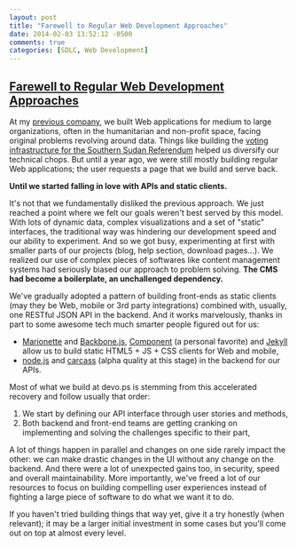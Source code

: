 ```yaml
---
layout: post
title: "Farewell to Regular Web Development Approaches"
date: 2014-02-03 13:52:12 -0500
comments: true
categories: [SDLC, Web Development]
---
```


## [Farewell to Regular Web Development Approaches](/blog/2013/01/31/farewell-to-regular-web-development-approaches.html)

At my [previous company](http://wiredcraft.com), we built Web applications for medium to large organizations, often in the humanitarian and non-profit space, facing original problems revolving around data. Things like building the
[voting infrastructure for the Southern Sudan Referendum](http://wiredcraft.com/work/southern-sudan-referendum/index.html) helped us diversify our technical chops. But until a year ago, we were still mostly building regular Web applications; the user requests a page that we build and serve back.

**Until we started falling in love with APIs and static clients.**

It's not that we fundamentally disliked the previous approach. We just reached a point where we felt our goals weren't best served by this model. With lots of dynamic data, complex visualizations and a set of "static" interfaces, the traditional way was hindering our development speed and our ability to experiment. And so we got busy, experimenting at first with smaller parts of our projects (blog, help section, download pages…). We realized our use of complex pieces of softwares like content management systems had seriously biased our approach to problem solving. **The CMS had become a boilerplate, an unchallenged dependency.**

We've gradually adopted a pattern of building front-ends as static clients (may they be Web, mobile or 3rd party integrations) combined with, usually, one RESTful JSON API in the backend. And it works marvelously, thanks in part
to some awesome tech much smarter people figured out for us:

  * [Marionette](http://marionettejs.com) and [Backbone.js](http://backbonejs.org), [Component](http://github.com/component/component) (a personal favorite) and [Jekyll](http://github.com/mojombo/jekyll) allow us to build static HTML5 + JS + CSS clients for Web and mobile,
  * [node.js](http://nodejs.org) and [carcass](http://github.com/devo-ps/carcass) (alpha quality at this stage) in the backend for our APIs.

Most of what we build at devo.ps is stemming from this accelerated recovery and follow usually that order:

  1. We start by defining our API interface through user stories and methods,
  2. Both backend and front-end teams are getting cranking on implementing and solving the challenges specific to their part,

A lot of things happen in parallel and changes on one side rarely impact the other: we can make drastic changes in the UI without any change on the backend. And there were a lot of unexpected gains too, in security, speed and
overall maintainability. More importantly, we've freed a lot of our resources to focus on building compelling user experiences instead of fighting a large piece of software to do what we want it to do.

If you haven't tried building things that way yet, give it a try honestly (when relevant); it may be a larger initial investment in some cases but you'll come out on top at almost every level.